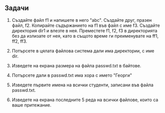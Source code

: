 ## Задачи
1. Създайте файл f1 и напишете в него "abc". Създайте друг, празен файл, f2. Копирайте съдържанието на f1 във файл с име f3. Създайте директория dir1 и влезте в нея. Преместете f1, f2, f3 в директорията без да излизате от нея, като в същото време ги преименувате на ff1, ff2, ff3. <br />

2. Потърсете в цялата файлова система дали има директории, с име dir. <br />

3. Изведете на екрана размера на файла passwd.txt в байтове. <br />

4. Потърсете дали в passwd.txt има хора с името "Георги" <br />

5. Изведете първите имена на всички студенти, записани във файла passwd.txt. <br />

6. Изведете на екрана последните 5 реда на всички файлове, които са ваше притежание. <br />
